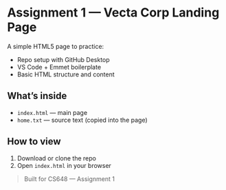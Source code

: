 # Assignment 1 — Vecta Corp Landing Page

A simple HTML5 page to practice:
- Repo setup with GitHub Desktop
- VS Code + Emmet boilerplate
- Basic HTML structure and content

## What’s inside
- `index.html` — main page
- `home.txt` — source text (copied into the page)

## How to view
1. Download or clone the repo
2. Open `index.html` in your browser

> Built for CS648 — Assignment 1